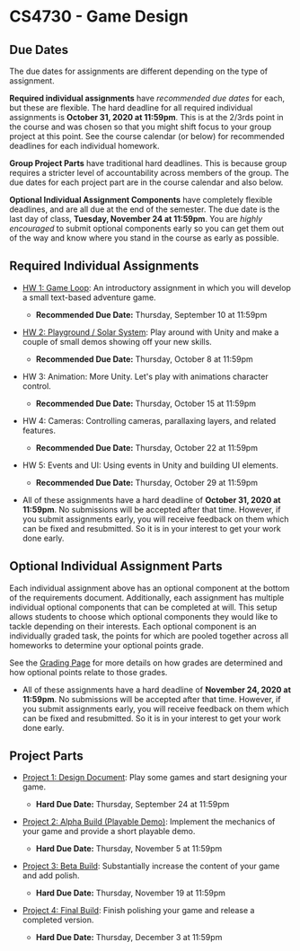 CS4730 - Game Design
===============================

<a name="introduction"></a>Due Dates
---------------------------------------

The due dates for assignments are different depending on the type of assignment.

**Required individual assignments** have *recommended due dates* for each, but these are flexible. The hard deadline for all required individual assignments is **October 31, 2020 at 11:59pm**. This is at the 2/3rds point in the course and was chosen so that you might shift focus to your group project at this point. See the course calendar (or below) for recommended deadlines for each individual homework.

**Group Project Parts** have traditional hard deadlines. This is because group requires a stricter level of accountability across members of the group. The due dates for each project part are in the course calendar and also below.

**Optional Individual Assignment Components** have completely flexible deadlines, and are all due at the end of the semester. The due date is the last day of class, **Tuesday, November 24 at 11:59pm**. You are *highly encouraged* to submit optional components early so you can get them out of the way and know where you stand in the course as early as possible.
 

<a name="introduction"></a>Required Individual Assignments
--------------------------------------- 

- [HW 1: Game Loop](./gameloop.html): An introductory assignment in which you will develop a small text-based adventure game.
	- **Recommended Due Date:** Thursday, September 10 at 11:59pm


- [HW 2: Playground / Solar System](./playground.html): Play around with Unity and make a couple of small demos showing off your new skills.
	- **Recommended Due Date:** Thursday, October 8 at 11:59pm

- HW 3: Animation: More Unity. Let's play with animations character control.
	- **Recommended Due Date:** Thursday, October 15 at 11:59pm

- HW 4: Cameras: Controlling cameras, parallaxing layers, and related features.
	- **Recommended Due Date:** Thursday, October 22 at 11:59pm

- HW 5: Events and UI: Using events in Unity and building UI elements. 
	- **Recommended Due Date:** Thursday, October 29 at 11:59pm

- All of these assignments have a hard deadline of **October 31, 2020 at 11:59pm**. No submissions will be accepted after that time. However, if you submit assignments early, you will receive feedback on them which can be fixed and resubmitted. So it is in your interest to get your work done early.


<a name="introduction"></a>Optional Individual Assignment Parts
--------------------------------------- 

Each individual assignment above has an optional component at the bottom of the requirements document. Additionally, each assignment has multiple individual optional components that can be completed at will. This setup allows students to choose which optional components they would like to tackle depending on their interests. Each optional component is an individually graded task, the points for which are pooled together across all homeworks to determine your optional points grade. 

See the [Grading Page](../courseLogistics/grading.html) for more details on how grades are determined and how optional points relate to those grades.

- All of these assignments have a hard deadline of **November 24, 2020 at 11:59pm**. No submissions will be accepted after that time. However, if you submit assignments early, you will receive feedback on them which can be fixed and resubmitted. So it is in your interest to get your work done early.

<a name="introduction"></a>Project Parts
---------------------------------------

- [Project 1: Design Document](./designdoc.html): Play some games and start designing your game.
	- **Hard Due Date:** Thursday, September 24 at 11:59pm

- [Project 2: Alpha Build (Playable Demo)](./alphabuild.html): Implement the mechanics of your game and provide a short playable demo.
	- **Hard Due Date:** Thursday, November 5 at 11:59pm

- [Project 3: Beta Build](./betabuild.html): Substantially increase the content of your game and add polish.
	- **Hard Due Date:** Thursday, November 19 at 11:59pm

- [Project 4: Final Build](./finalbuild.html): Finish polishing your game and release a completed version. 
	- **Hard Due Date:** Thursday, December 3 at 11:59pm


